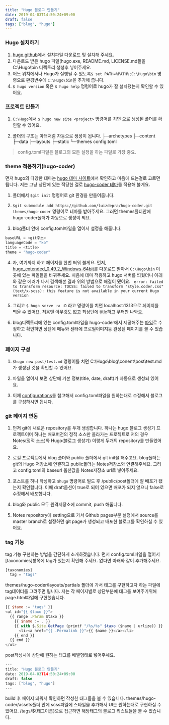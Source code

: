 ```yaml
---
title: "Hugo 블로그 만들기"
date: 2019-04-03T14:50:24+09:00
draft: false
tags: ["blog", "hugo"]
---
```

### Hugo 설치하기

1. [hugo github](https://github.com/gohugoio/hugo/releases)에서 설치파일 다운로드 및 설치해 주세요.
2. 다운로드 받은 hugo 파일(hugo.exe, README.md, LICENSE.md들을 C:\Hugo\bin 디렉토리 생성후 넣어주세요.
3. 어느 위치에서나 Hugo가 실행될 수 있도록`$ set PATH=%PATH%;C:\Hugo\bin`  명령으로 환경변수에  `C:\Hugo\bin`을 추가해 줍니다.
4. `$ hugo version`  혹은  `$ hugo help` 명령어로 hugo가 잘 설치됐는지 확인할 수 있어요.


### 프로젝트 만들기
1. `C:\Hugo`에서 `$ hugo new site <project>` 명령어를 치면 <project>으로 생성된 폴더를 확인할 수 있어요.

2. <project>폴더의 구조는 아래처럼 자동으로 생성이 됩니다.
├─archetypes
├─content
├─data
├─layouts
├─static
└─themes
config.toml

> config.toml파일은 블로그의 모든 설정을 하는 파일로 가장 중요.

### theme 적용하기(hugo-coder)
먼저 hugo의 다양한 테마는 [hugo 테마 사이트](https://themes.gohugo.io/)에서 확인하고 마음에 드는걸로 고르면 됩니다.
저는 그냥 상단에 있는 적당한 걸로 [hugo-coder 테마](https://github.com/luizdepra/hugo-coder)를 적용해 볼게요.

1. <project>폴더에서 `$git init` 명령어로 git 환경을 만들어줍니다.

2. `$git submodule add https://github.com/luizdepra/hugo-coder.git themes/hugo-coder` 명령어로 테마를 받아주세요.  그러면 themes폴더안에 hugo-coder폴더가 자동으로 생성이 되요.

3. blog폴더 안에 config.toml파일을 열어서 설정을 해줍니다.
```js  
baseURL = <git주소>
languageCode = "ko"  
title = <title>
theme = "hugo-coder"
```  

4. 자, 여기까지 하고 페이지를 한번 띄워 볼게요.
먼저,  [hugo_extended_0.49.2_Windows-64bit](https://github.com/hizzins/Hugo/files/3021908/hugo_extended_0.49.2_Windows-64bit.zip%22)를 다운로드 받아서  `C:\Hugo\bin` 이곳에 있는 파일들을 바꿔주세요.
처음에 테마 적용하고 hugo 서버를 띄웠더니 아래와 같은 에러가 나서 검색해본 결과 위의 방법으로 해결이 됐어요.
``` error: failed to transform resource: TOCSS: failed to transform "style.coder.css" (text/x-scss): this feature is not available in your current Hugo version```

5. 그리고  `$ hugo serve -w -D` 라고 명령어를 치면 localhost:1313으로 페이지를 띄울 수 있어요.
처음엔 아무것도 없고 최상단에 title하고 푸터만 나와요.

6. blog디렉토리에 있는 config.toml파일을 hugo-coder에서 제공해주는 [파일](https://github.com/luizdepra/hugo-coder/blob/master/exampleSite/config.toml)로 수정하고 확인하면 상단에 메뉴와 센터에 프로필이미지등 완성된 페이지를 볼 수 있습니다.

### 페이지 구성

1. `$hugo new post/test.md`  명령어를 치면 C:\Hugo\blog\conent\post\test.md 가 생성된 것을 확인할 수 있어요.

2. 파일을 열어서 보면 상단에 기본 정보(title, date, draft)가 자동으로 생성되 있어요.

3. 이제 [configurations](https://github.com/luizdepra/hugo-coder/wiki/Configurations#complete-example)를 참고해서 config.toml파일을 원하는대로 수정해서 블로그를 구성하시면 됩니다.

### git 페이지 연동
1. 먼저 git에 새로운 repository를  두개 생성합니다.
하나는 hugo 블로그 생성기 프로젝트이며 하나는 배포버전의 정적 소스만 올라가는 프로젝트로 저의 경우 Notes(정적 소스)와 Hugo(블로그 생성기) 이렇게 두개의 repository를 만들었어요.

2. 로컬 프로젝트에서 blog 폴더와 public 폴더에서 git init을 해주고요.
blog폴더는 git의 Hugo 저장소에 연결하고 public폴더는 Notes저장소와 연결해주세요. 
그리고 config.toml의 baseurl 옵션값을 Notes저장소 url로 넣어주세요.

3. 포스트를 하나 작성하고 `$hugo` 명령어로 빌드 후 /public/post폴더에 잘 배포가 됐는지 확인합니다. 이때 draft옵션이 true로 되어 있으면 배포가 되지 않으니 false로 수정해서 배포합니다.

4. blog와 public 모두 원격저장소에 commit, push 해줍니다. 

5. Notes repository에 setting으로 가서 Github pages부분 설정에서 source를 master branch로 설정하면 git page가 생성되고 배포한 블로그를 확인하실 수 있어요.

### tag 기능 
tag 기능 구현하는 방법을 간단하게 소개하겠습니다.
먼저 config.toml파일을 열어서 [taxonomies]항목에 tag가 있는지 확인해 주세요. 없다면 아래와 같이 추가해주세요.
```js
[taxonomies]  
  tag = "tags"
```
themes/hugo-coder/layouts/partials 폴더에 가서 태그를 구현하고자 하는 파일에 tag데이터를 그려주면 됩니다. 저는 각 페이지별로 상단부분에 태그를 보여주기위해 page.html파일에 구현했습니다.
```js
{{ $taxo := "tags" }}
<ul id="{{ $taxo }}">  
  {{ range .Param $taxo }}  
    {{ $name := . }}  
    {{ with $.Site.GetPage (printf "/%s/%s" $taxo ($name | urlize)) }}  
      <li><a href="{{ .Permalink }}">{{ $name }}</a></li>  
    {{ end }}  
  {{ end }}  
</ul>
```
post작성시에 상단에 원하는 태그를 배열형태로 넣어주세요.
```js
---  
title: "Hugo 블로그 만들기"  
date: 2019-04-03T14:50:24+09:00  
draft: false
tags: ["blog", "hugo"]  
---
```
build 후 페이지 띄워서 확인하면 작성한 태그들을 볼 수 있습니다.
themes/hugo-coder/assets폴더 안에 scss파일에 스타일을 추가해서 UI는 원하는대로 구현하실 수 있어요.
/tags/${태그이름}으로 접근하면 해당태그의 블로그 리스트들을 볼 수 있습니다.
